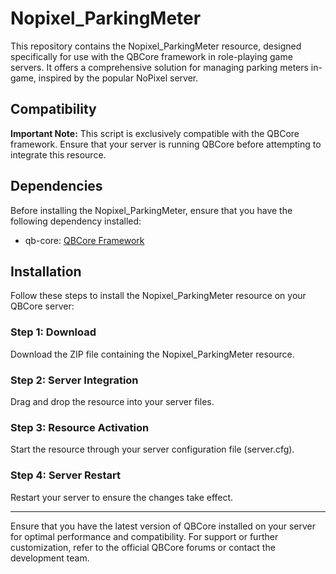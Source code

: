 # Nopixel_ParkingMeter

This repository contains the Nopixel_ParkingMeter resource, designed specifically for use with the QBCore framework in role-playing game servers. It offers a comprehensive solution for managing parking meters in-game, inspired by the popular NoPixel server.

## Compatibility

**Important Note:** This script is exclusively compatible with the QBCore framework. Ensure that your server is running QBCore before attempting to integrate this resource.

## Dependencies

Before installing the Nopixel_ParkingMeter, ensure that you have the following dependency installed:

- qb-core: [QBCore Framework](https://github.com/qbcore-framework/qb-core)

## Installation

Follow these steps to install the Nopixel_ParkingMeter resource on your QBCore server:

### Step 1: Download

Download the ZIP file containing the Nopixel_ParkingMeter resource.

### Step 2: Server Integration

Drag and drop the resource into your server files.

### Step 3: Resource Activation

Start the resource through your server configuration file (server.cfg).

### Step 4: Server Restart

Restart your server to ensure the changes take effect.

---

Ensure that you have the latest version of QBCore installed on your server for optimal performance and compatibility. For support or further customization, refer to the official QBCore forums or contact the development team.

